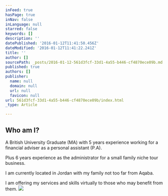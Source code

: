 ```yaml
---
inFeed: true
hasPage: true
inNav: false
inLanguage: null
starred: false
keywords: []
description: ''
datePublished: '2016-01-12T11:41:50.456Z'
dateModified: '2016-01-12T11:41:22.241Z'
title: ''
author: []
sourcePath: _posts/2016-01-12-561d3fcf-33d1-4a55-b446-cf4870ece09b.md
published: true
authors: []
publisher:
  name: null
  domain: null
  url: null
  favicon: null
url: 561d3fcf-33d1-4a55-b446-cf4870ece09b/index.html
_type: Article

---
```

## Who am I?

A British University Graduate (MA) with 5 years experience working for a financial adviser as a personal assistant (P.A). 

Plus 6 years experience as the administrator for a small family niche tour business.

I am currently located in Jordan with my family not too far from Aqaba. 

I am offering my services and skills virtually to those who may benefit from them.
![](https://the-grid-user-content.s3-us-west-2.amazonaws.com/a41f7e88-aabb-44f8-8416-ee0cb6637677.JPG)